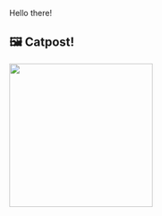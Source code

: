 Hello there!



## 🖼️ Catpost!

<sub>
    <img src="https://cdn2.thecatapi.com/images/dgk.jpg" height="256">
</sub>

